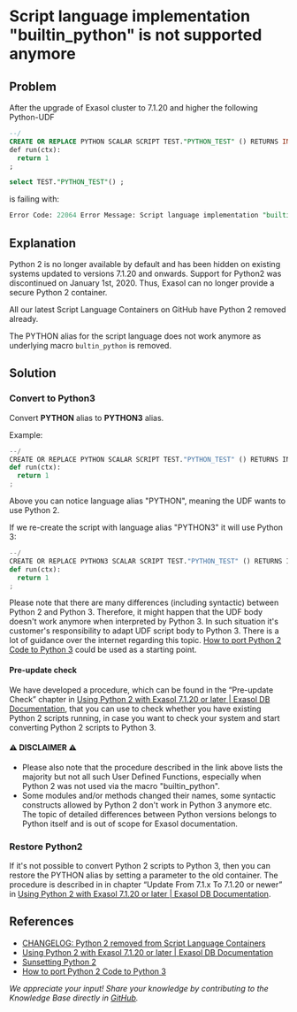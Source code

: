 # Script language implementation "builtin_python" is not supported anymore

## Problem

After the upgrade of Exasol cluster to 7.1.20 and higher the following Python-UDF

```SQL
--/
CREATE OR REPLACE PYTHON SCALAR SCRIPT TEST."PYTHON_TEST" () RETURNS INT AS
def run(ctx):
  return 1
;

select TEST."PYTHON_TEST"() ;
```

is failing with:

```SQL
Error Code: 22064 Error Message: Script language implementation "builtin_python" is not supported anymore. Please consider switching to Python3. If this is not possible at all, please contact Exasol support." caught in script "TEST"."PYTHON_TEST" at line N (Session: 1835276087831811338), SQLSTATE [43000]
```

## Explanation

Python 2 is no longer available by default and has been hidden on existing systems updated to versions 7.1.20 and onwards. Support for Python2 was discontinued on January 1st, 2020. Thus, Exasol can no longer provide a secure Python 2 container.

All our latest Script Language Containers on GitHub have Python 2 removed already.

The PYTHON alias for the script language does not work anymore as underlying macro `bultin_python` is removed.

## Solution

### Convert to Python3

Convert **PYTHON** alias to **PYTHON3** alias.

Example:

```python
--/
CREATE OR REPLACE PYTHON SCALAR SCRIPT TEST."PYTHON_TEST" () RETURNS INT AS
def run(ctx):
  return 1
;
```

Above you can notice language alias "PYTHON", meaning the UDF wants to use Python 2.

If we re-create the script with language alias "PYTHON3" it will use Python 3:

```python
--/
CREATE OR REPLACE PYTHON3 SCALAR SCRIPT TEST."PYTHON_TEST" () RETURNS INT AS
def run(ctx):
  return 1
;
```

Please note that there are many differences (including syntactic) between Python 2 and Python 3. Therefore, it might happen that the UDF body doesn't work anymore when interpreted by Python 3.
In such situation it's customer's responsibility to adapt UDF script body to Python 3. There is a lot of guidance over the internet regarding this topic. [How to port Python 2 Code to Python 3](https://docs.python.org/3/howto/pyporting.html) could be used as a starting point.

#### Pre-update check

We have developed a procedure, which can be found in the “Pre-update Check” chapter in  [Using Python 2 with Exasol 7.1.20 or later | Exasol DB Documentation](https://docs.exasol.com/db/7.1/database_concepts/udf_scripts/python2_extended_use.htm#UpdateFrom71xTo7120ornewer), that you can use to check whether you have existing Python 2 scripts running, in case you want to check your system and start converting Python 2 scripts to Python 3.

#### ⚠ DISCLAIMER ⚠

* Please also note that the procedure described in the link above lists the majority but not all such User Defined Functions, especially when Python 2 was not used via the macro "builtin_python".
* Some modules and/or methods changed their names, some syntactic constructs allowed by Python 2 don't work in Python 3 anymore etc. The topic of detailed differences between Python versions belongs to Python itself and is out of scope for Exasol documentation.

### Restore Python2

If it's not possible to convert Python 2 scripts to Python 3, then you can restore the PYTHON alias by setting a parameter to the old container. The procedure is described in in chapter “Update From 7.1.x To 7.1.20 or newer” in [Using Python 2 with Exasol 7.1.20 or later | Exasol DB Documentation](https://docs.exasol.com/db/7.1/database_concepts/udf_scripts/python2_extended_use.htm#UpdateFrom71xTo7120ornewer).

## References

* [CHANGELOG: Python 2 removed from Script Language Containers](https://exasol.my.site.com/s/article/Changelog-content-16903)
* [Using Python 2 with Exasol 7.1.20 or later | Exasol DB Documentation](https://docs.exasol.com/db/7.1/database_concepts/udf_scripts/python2_extended_use.htm#UpdateFrom71xTo7120ornewer)
* [Sunsetting Python 2](https://www.python.org/doc/sunset-python-2/#:~:text=The%20sunset%20date%20has%20now,when%20we%20released%20Python%202.7.)
* [How to port Python 2 Code to Python 3](https://docs.python.org/3/howto/pyporting.html)

*We appreciate your input! Share your knowledge by contributing to the Knowledge Base directly in [GitHub](https://github.com/exasol/public-knowledgebase).*
